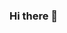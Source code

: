 ### Hi there 👋

<!--
**serdarbakirtas/serdarbakirtas** is a ✨ _special_ ✨ repository because its `README.md` (this file) appears on your GitHub profile.

Here are some ideas to get you started:

👋 Hello fellow coders! I'm [Your Name], a seasoned Senior iOS Developer with a passion for crafting top-notch mobile experiences.

🚀 With a wealth of experience in iOS development, I specialize in architecting and implementing robust applications that leverage the latest Apple technologies. From elegant user interfaces to scalable backend integrations, I thrive on delivering high-quality solutions.

💼 As a Senior iOS Developer, I've led successful development teams and played a key role in the full software development lifecycle. My skills include mastery of Swift, Objective-C, and proficiency in various iOS frameworks.

🌐 You'll find my GitHub repositories packed with projects that showcase my commitment to clean code, best practices, and innovative solutions. Open-source enthusiast, I believe in giving back to the developer community.

📝 Writing about iOS development trends and sharing insights from my journey is something I enjoy. Check out my blog for in-depth articles on mobile app architecture, design patterns, and more.

🔗 Let's connect! Whether it's collaborating on challenging projects or discussing the latest in iOS development, I'm always up for engaging conversations and new opportunities.

Happy coding! 🚀

-->

